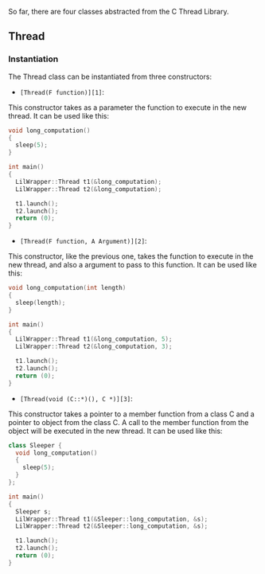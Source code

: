 So far, there are four classes abstracted from the C Thread Library.

## Thread

### Instantiation

The Thread class can be instantiated from three constructors:

* `[Thread(F function)][1]`:

This constructor takes as a parameter the function to execute in the new
thread. It can be used like this:

```cpp
void long_computation()
{
  sleep(5);
}

int main()
{
  LilWrapper::Thread t1(&long_computation);
  LilWrapper::Thread t2(&long_computation);

  t1.launch();
  t2.launch();
  return (0);
}
```

* `[Thread(F function, A Argument)][2]`:

This constructor, like the previous one, takes the function to execute in the
new thread, and also a argument to pass to this function. It can be used like
this:

```cpp
void long_computation(int length)
{
  sleep(length);
}

int main()
{
  LilWrapper::Thread t1(&long_computation, 5);
  LilWrapper::Thread t2(&long_computation, 3);

  t1.launch();
  t2.launch();
  return (0);
}
```

* `[Thread(void (C::*)(), C *)][3]`:

This constructor takes a pointer to a member function from a class C and a
pointer to object from the class C. A call to the member function from the
object will be executed in the new thread. It can be used like this:

```cpp
class Sleeper {
  void long_computation()
  {
    sleep(5);
  }
};

int main()
{
  Sleeper s;
  LilWrapper::Thread t1(&Sleeper::long_computation, &s);
  LilWrapper::Thread t2(&Sleeper::long_computation, &s);

  t1.launch();
  t2.launch();
  return (0);
}
```

[1]: https://github.com/aliou/lilwrapper/blob/da84c6b8aff82e19a14b3349fe9bd473ad1e060d/include/Thread/Thread.hpp#L77
[2]: https://github.com/aliou/lilwrapper/blob/da84c6b8aff82e19a14b3349fe9bd473ad1e060d/include/Thread/Thread.hpp#L85
[3]: https://github.com/aliou/lilwrapper/blob/da84c6b8aff82e19a14b3349fe9bd473ad1e060d/include/Thread/Thread.hpp#L94
